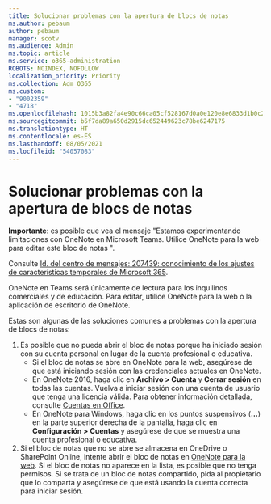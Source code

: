 ```yaml
---
title: Solucionar problemas con la apertura de blocs de notas
ms.author: pebaum
author: pebaum
manager: scotv
ms.audience: Admin
ms.topic: article
ms.service: o365-administration
ROBOTS: NOINDEX, NOFOLLOW
localization_priority: Priority
ms.collection: Adm_O365
ms.custom:
- "9002359"
- "4718"
ms.openlocfilehash: 1015b3a82fa4e90c66ca05cf528167d0a0e120e8e6833d1b0c21948f453436b8
ms.sourcegitcommit: b5f7da89a650d2915dc652449623c78be6247175
ms.translationtype: HT
ms.contentlocale: es-ES
ms.lasthandoff: 08/05/2021
ms.locfileid: "54057083"
---
```

# <a name="fix-issues-with-opening-notebooks"></a>Solucionar problemas con la apertura de blocs de notas

**Importante**: es posible que vea el mensaje "Estamos experimentando limitaciones con OneNote en Microsoft Teams. Utilice OneNote para la web para editar este bloc de notas ".

Consulte [Id. del centro de mensajes: 207439: conocimiento de los ajustes de características temporales de Microsoft 365](https://admin.microsoft.com/Adminportal/Home?source=applauncher#MessageCenter?id=MC207439).

OneNote en Teams será únicamente de lectura para los inquilinos comerciales y de educación. Para editar, utilice OneNote para la web o la aplicación de escritorio de OneNote.

Estas son algunas de las soluciones comunes a problemas con la apertura de blocs de notas:

1. Es posible que no pueda abrir el bloc de notas porque ha iniciado sesión con su cuenta personal en lugar de la cuenta profesional o educativa.
    - Si el bloc de notas se abre en OneNote para la web, asegúrese de que está iniciando sesión con las credenciales actuales en OneNote.
    - En OneNote 2016, haga clic en **Archivo > Cuenta** y **Cerrar sesión** en todas las cuentas. Vuelva a iniciar sesión con una cuenta de usuario que tenga una licencia válida. Para obtener información detallada, consulte [Cuentas en Office](https://support.office.com/article/accounts-in-office-628ea040-f265-49de-b986-be09c3ebf8a9). 
    - En OneNote para Windows, haga clic en los puntos suspensivos (**...**) en la parte superior derecha de la pantalla, haga clic en **Configuración > Cuentas** y asegúrese de que se muestra una cuenta profesional o educativa. 
2. Si el bloc de notas que no se abre se almacena en OneDrive o SharePoint Online, intente abrir el bloc de notas en [OneNote para la web](https://onenote.com). Si el bloc de notas no aparece en la lista, es posible que no tenga permisos. Si se trata de un bloc de notas compartido, pida al propietario que lo comparta y asegúrese de que está usando la cuenta correcta para iniciar sesión.
